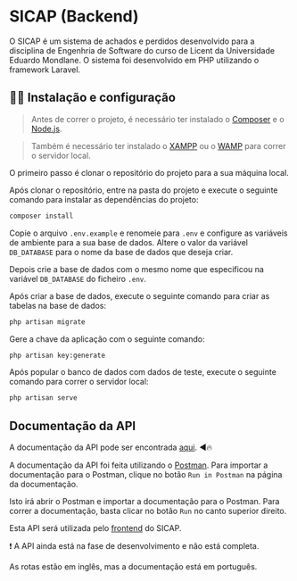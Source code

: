 # SICAP (Backend)

O SICAP é um sistema de achados e perdidos desenvolvido para a disciplina de Engenhria de Software do curso de Licent da Universidade Eduardo Mondlane. O sistema foi desenvolvido em PHP utilizando o framework Laravel.

## 🧑‍💻 Instalação e configuração

> Antes de correr o projeto, é necessário ter instalado o [Composer](https://getcomposer.org/) e o [Node.js](https://nodejs.org/en/). 

> Também é necessário ter instalado o [XAMPP](https://www.apachefriends.org/pt_br/index.html) ou o [WAMP](http://www.wampserver.com/en/) para correr o servidor local.

O primeiro passo é clonar o repositório do projeto para a sua máquina local.

Após clonar o repositório, entre na pasta do projeto e execute o seguinte comando para instalar as dependências do projeto:

```bash
composer install
```

Copie o arquivo `.env.example` e renomeie para `.env` e configure as variáveis de ambiente para a sua base de dados. Altere o valor da variável `DB_DATABASE` para o nome da base de dados que deseja criar.

Depois crie a base de dados com o mesmo nome que especificou na variável `DB_DATABASE` do ficheiro `.env`.

Após criar a base de dados, execute o seguinte comando para criar as tabelas na base de dados:

```bash
php artisan migrate
```

Gere a chave da aplicação com o seguinte comando:

```bash
php artisan key:generate
```

Após popular o banco de dados com dados de teste, execute o seguinte comando para correr o servidor local:

```bash
php artisan serve
```

## Documentação da API

A documentação da API pode ser encontrada [aqui](https://documenter.getpostman.com/view/23156057/2s8YYCv6Ng). :arrow_backward::fire:

A documentação da API foi feita utilizando o [Postman](https://www.postman.com/). Para importar a documentação para o Postman, clique no botão `Run in Postman` na página da documentação.

Isto irá abrir o Postman e importar a documentação para o Postman. Para correr a documentação, basta clicar no botão `Run` no canto superior direito.

Esta API será utilizada pelo [frontend]() do SICAP.

:exclamation: A API ainda está na fase de desenvolvimento e não está completa.

As rotas estão em inglês, mas a documentação está em português.
